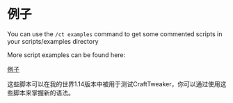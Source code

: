 # 例子

You can use the `/ct examples` command to get some commented scripts in your scripts/examples  directory

More script examples can be found here:

[例子](https://github.com/CraftTweaker/CraftTweaker/tree/1.16/src/main/resources/data/crafttweaker/scripts)

这些脚本可以在我的世界1.14版本中被用于测试CraftTweaker，你可以通过使用这些脚本来掌握新的语法。